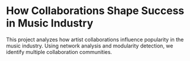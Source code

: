 # How Collaborations Shape Success in Music Industry

This project analyzes how artist collaborations influence popularity in the music industry. Using network analysis and modularity detection, we identify multiple collaboration communities.